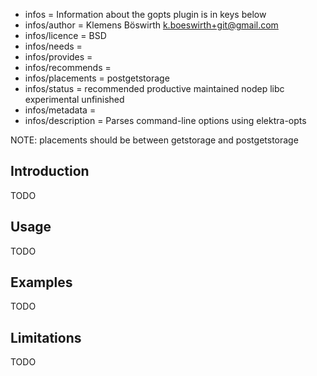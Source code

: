 - infos = Information about the gopts plugin is in keys below
- infos/author = Klemens Böswirth <k.boeswirth+git@gmail.com>
- infos/licence = BSD
- infos/needs =
- infos/provides =
- infos/recommends =
- infos/placements = postgetstorage
- infos/status = recommended productive maintained nodep libc experimental unfinished
- infos/metadata =
- infos/description = Parses command-line options using elektra-opts

NOTE: placements should be between getstorage and postgetstorage

## Introduction

TODO

## Usage

TODO

## Examples

TODO

## Limitations

TODO
